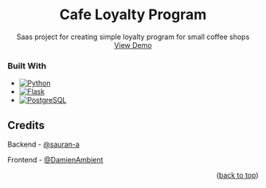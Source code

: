 <h1 align="center">Cafe Loyalty Program</h1>
  <p align="center">
    Saas project for creating simple loyalty program for small coffee shops
    <br />
    <a href="https://dicom.kz">View Demo</a>
  </p>


### Built With
* [![Python][Python.org]][Python-url]
* [![Flask][Flask.org]][Flask-url]
* [![PostgreSQL][PostgreSQL]][PostgreSQL-url]



<!-- CONTACT -->
## Credits

Backend - [@sauran-a](https://github.com/sauran-a)

Frontend - [@DamienAmbient](https://github.com/DamienAmbient)


<p align="right">(<a href="#top">back to top</a>)</p>



<!-- MARKDOWN LINKS & IMAGES -->
<!-- https://www.markdownguide.org/basic-syntax/#reference-style-links -->
[Python.org]: https://img.shields.io/badge/python-3777a8?style=for-the-badge&logo=python&logoColor=white
[Python-url]: https://python.org/
[Flask.org]: https://img.shields.io/badge/flask-000000?style=for-the-badge&logo=flask&logoColor=white
[Flask-url]: https://flask.palletsprojects.com/en/2.2.x/
[PostgreSQL]: https://img.shields.io/badge/postgresql-808080?style=for-the-badge&logo=postgresql&logoColor=blue
[PostgreSQL-url]: https://www.postgresql.org/
